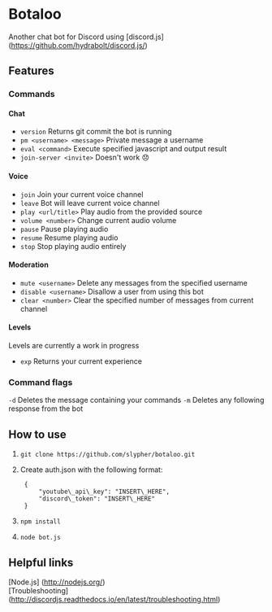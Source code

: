 # Botaloo
Another chat bot for Discord using [discord.js] (https://github.com/hydrabolt/discord.js/)

## Features

### Commands

#### Chat
- `version` Returns git commit the bot is running
- `pm <username> <message>` Private message a username
- `eval <command>` Execute specified javascript and output result
- `join-server <invite>` Doesn't work :disappointed:

#### Voice
- `join` Join your current voice channel
- `leave` Bot will leave current voice channel
- `play <url/title>` Play audio from the provided source
- `volume <number>` Change current audio volume
- `pause` Pause playing audio
- `resume` Resume playing audio
- `stop` Stop playing audio entirely

#### Moderation
- `mute <username>` Delete any messages from the specified username
- `disable <username>` Disallow a user from using this bot
- `clear <number>` Clear the specified number of messages from current channel

#### Levels
Levels are currently a work in progress  
- `exp` Returns your current experience

### Command flags
`-d` Deletes the message containing your commands
`-m` Deletes any following response from the bot

## How to use
1. `git clone https://github.com/slypher/botaloo.git`
2. Create auth.json with the following format:

        {
            "youtube\_api\_key": "INSERT\_HERE",
            "discord\_token": "INSERT\_HERE"
        }
3. `npm install`
4. `node bot.js`

## Helpful links
[Node.js] (http://nodejs.org/)  
[Troubleshooting] (http://discordjs.readthedocs.io/en/latest/troubleshooting.html)